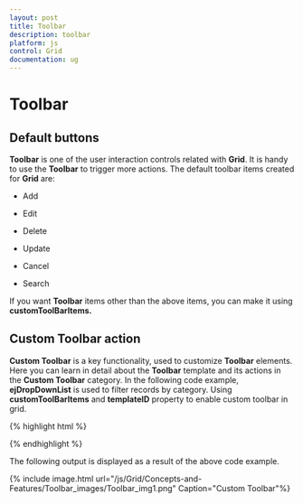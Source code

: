 ```yaml
---
layout: post
title: Toolbar
description: toolbar 
platform: js
control: Grid
documentation: ug
---
```


# Toolbar 

## Default buttons

**Toolbar** is one of the user interaction controls related with **Grid**. It is handy to use the **Toolbar** to trigger more actions. The default toolbar items created for **Grid** are:

* Add

* Edit

* Delete

* Update

* Cancel

* Search

If you want **Toolbar** items other than the above items, you can make it using **customToolBarItems.**

## Custom Toolbar action

**Custom Toolbar** is a key functionality, used to customize **Toolbar** elements. Here you can learn in detail about the **Toolbar** template and its actions in the **Custom Toolbar** category. In the following code example, **ejDropDownList** is used to filter records by category. Using **customToolBarItems** and **templateID** property to enable custom toolbar in grid.

{% highlight html %}

<div id="Grid"></div>
<script id="Refresh" type="text/x-jsrender">
  <select id="products">
      <option value="">All</option>
      <option value="2">Drinks</option>
      <option value="4">Dairy Products</option>
      <option value="3">Packages</option>
  </select>
</script>
<script type="text/javascript">
  $(function () {// Document is ready.
      var dataManager = ej.DataManager({
          url: "http://mvc.syncfusion.com/Services/Northwnd.svc/Products"
      });
      var gridObj = $("#Grid").ejGrid({
          dataSource: dataManager,
          toolbarSettings: { showToolbar: true, customToolbarItems: [{ templateID: "#Refresh" }] },
          scrollSettings: { height: 300, width: "auto" },
          allowScrolling: true,
          columns: [
              { field: "ProductID", headerText: "Product ID", textAlign: "right", width: 100 },
              { field: "ProductName", headerText: "Product Name", width: 200 },
              { field: "QuantityPerUnit", headerText: "Quantity", textAlign: "right", width: 100 },
              { field: "UnitsOnOrder", headerText: "UnitsOnOrder", textAlign: "right", width: 100 }
          ]
  
      }).data("ejGrid");
      $("#products").ejDropDownList({
          selectedItemIndex: 0,
          change: function (args) {
              if (this.getSelectedValue() != "")
                  $("#Grid").ejGrid("model.query", new ej.Query().where("CategoryID", ej.FilterOperators.equal, parseInt(this.getSelectedValue(), 10)));
              else
                  $("#Grid").ejGrid("model.query", new ej.Query());
              gridObj.refreshContent(true);
          }
      });
  });
  
</script>


{% endhighlight %}



The following output is displayed as a result of the above code example.

{% include image.html url="/js/Grid/Concepts-and-Features/Toolbar_images/Toolbar_img1.png" Caption="Custom Toolbar"%}


